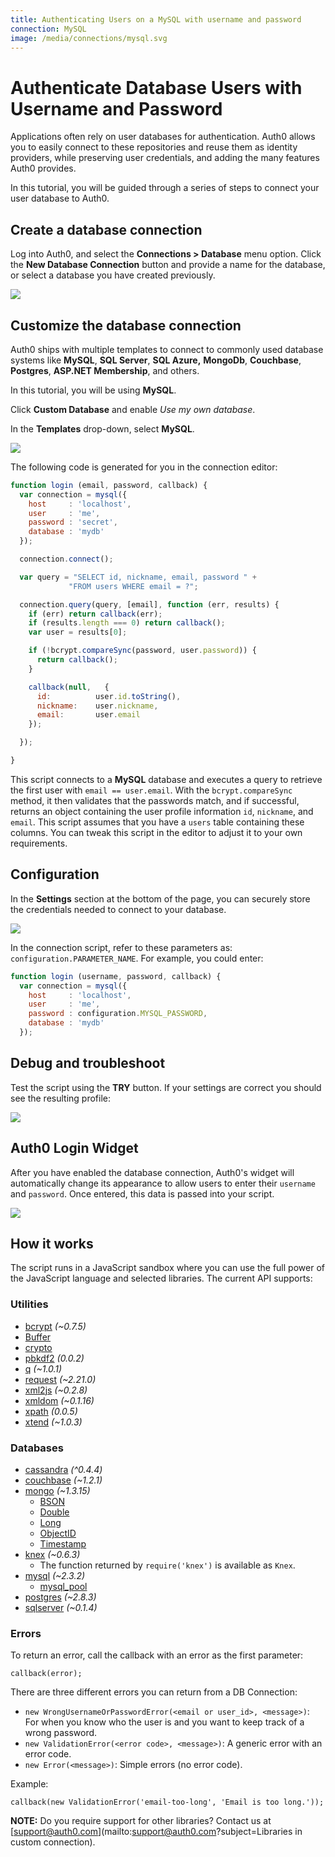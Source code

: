 ```yaml
---
title: Authenticating Users on a MySQL with username and password
connection: MySQL
image: /media/connections/mysql.svg
---
```


# Authenticate Database Users with Username and Password

Applications often rely on user databases for authentication. Auth0 allows you to easily connect to these repositories and reuse them as identity providers, while preserving user credentials, and adding the many features Auth0 provides.

In this tutorial, you will be guided through a series of steps to connect your user database to Auth0.

## Create a database connection

Log into Auth0, and select the **Connections > Database** menu option. Click the **New Database Connection** button and provide a name for the database, or select a database you have created previously.

![](/media/articles/connections/database/mysql/db-connection-create.png)

## Customize the database connection

Auth0 ships with multiple templates to connect to commonly used database systems like **MySQL**, **SQL Server**, **SQL Azure,** **MongoDb**, **Couchbase**, **Postgres**, **ASP.NET Membership**, and others.

In this tutorial, you will be using **MySQL**. 

Click **Custom Database** and enable *Use my own database*.

In the **Templates** drop-down, select **MySQL**.

![](/media/articles/connections/database/mysql/db-connection-login-script.png)

The following code is generated for you in the connection editor:

```js
function login (email, password, callback) {
  var connection = mysql({
    host     : 'localhost',
    user     : 'me',
    password : 'secret',
    database : 'mydb'
  });

  connection.connect();

  var query = "SELECT id, nickname, email, password " +
             "FROM users WHERE email = ?";

  connection.query(query, [email], function (err, results) {
    if (err) return callback(err);
    if (results.length === 0) return callback();
    var user = results[0];

    if (!bcrypt.compareSync(password, user.password)) {
      return callback();
    }

    callback(null,   {
      id:          user.id.toString(),
      nickname:    user.nickname,
      email:       user.email
    });

  });

}
```

This script connects to a **MySQL** database and executes a query to retrieve the first user with `email == user.email`. With the `bcrypt.compareSync` method, it then validates that the passwords match, and if successful, returns an object containing the user profile information `id`, `nickname`, and `email`. This script assumes that you have a `users` table containing these columns. You can tweak this script in the editor to adjust it to your own requirements.

## Configuration

In the **Settings** section at the bottom of the page, you can securely store the credentials needed to connect to your database.

![](/media/articles/connections/database/mysql/db-connection-configurate.png)

In the connection script, refer to these parameters as: `configuration.PARAMETER_NAME`. For example, you could enter:

```js
function login (username, password, callback) {
  var connection = mysql({
    host     : 'localhost',
    user     : 'me',
    password : configuration.MYSQL_PASSWORD,
    database : 'mydb'
  });
```

## Debug and troubleshoot

Test the script using the **TRY** button. If your settings are correct you should see the resulting profile:

![](/media/articles/connections/database/mysql/db-connection-try-ok.png)

## Auth0 Login Widget

After you have enabled the database connection, Auth0's widget will automatically change its appearance to allow users to enter their `username` and `password`. Once entered, this data is passed into your script.

![](/media/articles/connections/database/mysql/db-connection-widget.png)

## How it works

The script runs in a JavaScript sandbox where you can use the full power of the JavaScript language and selected libraries. The current API supports:

### Utilities
* [bcrypt](https://github.com/ncb000gt/node.bcrypt.js/) _(~0.7.5)_
* [Buffer](http://nodejs.org/docs/v0.8.26/api/buffer.html)
* [crypto](http://nodejs.org/docs/v0.8.26/api/crypto.html)
* [pbkdf2](https://github.com/davidmurdoch/easy-pbkdf2) _(0.0.2)_
* [q](https://github.com/kriskowal/q) _(~1.0.1)_
* [request](https://github.com/mikeal/request) _(~2.21.0)_
* [xml2js](https://github.com/Leonidas-from-XIV/node-xml2js) _(~0.2.8)_
* [xmldom](https://github.com/jindw/xmldom) _(~0.1.16)_
* [xpath](https://github.com/goto100/xpath) _(0.0.5)_
* [xtend](https://github.com/Raynos/xtend) _(~1.0.3)_

### Databases
* [cassandra](https://www.npmjs.org/package/node-cassandra-cql) _(^0.4.4)_
* [couchbase](https://github.com/couchbase/couchnode) _(~1.2.1)_
* [mongo](https://github.com/mongodb/node-mongodb-native) _(~1.3.15)_
	* [BSON](http://mongodb.github.io/node-mongodb-native/api-bson-generated/bson.html)
	* [Double](http://mongodb.github.io/node-mongodb-native/api-bson-generated/double.html)
	* [Long](http://mongodb.github.io/node-mongodb-native/api-bson-generated/long.html)
	* [ObjectID](http://mongodb.github.io/node-mongodb-native/api-bson-generated/objectid.html)
	* [Timestamp](http://mongodb.github.io/node-mongodb-native/api-bson-generated/timestamp.html)
* [knex](http://knexjs.org) _(~0.6.3)_
	* The function returned by `require('knex')` is available as `Knex`.
* [mysql](https://github.com/felixge/node-mysql) _(~2.3.2)_
	* [mysql\_pool](https://github.com/felixge/node-mysql#pool-options)
* [postgres](http://github.com/brianc/node-postgres) _(~2.8.3)_
* [sqlserver](https://github.com/pekim/tedious) _(~0.1.4)_

### Errors

To return an error, call the callback with an error as the first parameter:

	callback(error);

There are three different errors you can return from a DB Connection:

- `new WrongUsernameOrPasswordError(<email or user_id>, <message>)`: For when you know who the user is and you want to keep track of a wrong password.
- `new ValidationError(<error code>, <message>)`: A generic error with an error code.
- `new Error(<message>)`: Simple errors (no error code).

Example:

	callback(new ValidationError('email-too-long', 'Email is too long.'));

**NOTE:** Do you require support for other libraries? Contact us at [support@auth0.com](mailto:support@auth0.com?subject=Libraries in custom connection).

